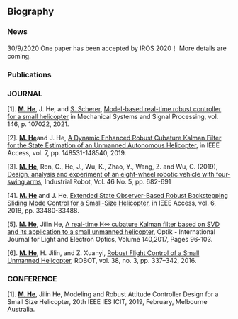 ## Biography





### News
30/9/2020 One paper has been accepted by IROS 2020！ More details are coming.


### Publications
### JOURNAL

[1].	[**M. He**](https://scholar.google.com.hk/citations?user=iYU24jUAAAAJ&hl=en), J. He, and [S. Scherer](https://scholar.google.com.hk/citations?user=gxoPfIYAAAAJ&hl=en), [Model-based real-time robust controller for a small helicopter](https://www.sciencedirect.com/science/article/pii/S0888327020304088) in Mechanical Systems and Signal Processing, vol. 146, p. 107022, 2021.

[2].	[**M. He**](https://scholar.google.com.hk/citations?user=iYU24jUAAAAJ&hl=en)and J. He, [A Dynamic Enhanced Robust Cubature Kalman Filter for the State Estimation of an Unmanned Autonomous Helicopter](https://ieeexplore.ieee.org/abstract/document/8864061), in IEEE Access, vol. 7, pp. 148531-148540, 2019.

[3].	[**M. He**](https://scholar.google.com.hk/citations?user=iYU24jUAAAAJ&hl=en), Ren, C., He, J., Wu, K., Zhao, Y., Wang, Z. and Wu, C. (2019), [Design, analysis and experiment of an eight-wheel robotic vehicle with four-swing arms](https://www.emerald.com/insight/content/doi/10.1108/IR-12-2018-0260/full/html), Industrial Robot, Vol. 46 No. 5, pp. 682-691  

[4].	[**M. He**](https://scholar.google.com.hk/citations?user=iYU24jUAAAAJ&hl=en) and J. He, [Extended State Observer-Based Robust Backstepping Sliding Mode Control for a Small-Size Helicopter](https://ieeexplore.ieee.org/abstract/document/8389215), in IEEE Access, vol. 6, 2018, pp. 33480-33488. 

[5].	[**M. He**](https://scholar.google.com.hk/citations?user=iYU24jUAAAAJ&hl=en), Jilin He, [A real-time H∞ cubature Kalman filter based on SVD and its application to a small unmanned helicopter](https://www.sciencedirect.com/science/article/abs/pii/S0030402617304102), Optik - International Journal for Light and Electron Optics, Volume 140,2017, Pages 96-103.

[6].  [**M. He**](https://scholar.google.com.hk/citations?user=iYU24jUAAAAJ&hl=en), H. Jilin, and Z. Xuanyi, [Robust Flight Control of a Small Unmanned Helicopter](http://en.cnki.com.cn/Article_en/CJFDTotal-JQRR201603010.htm), ROBOT, vol. 38, no. 3, pp. 337–342, 2016.  



### CONFERENCE

[1].	[**M. He**](https://scholar.google.com.hk/citations?user=iYU24jUAAAAJ&hl=en), Jilin He, Modeling and Robust Attitude Controller Design for a Small Size Helicopter, 20th IEEE IES ICIT, 2019, February, Melbourne Australia. 
